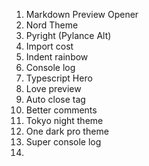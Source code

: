 1. Markdown Preview Opener
2. Nord Theme
3. Pyright (Pylance Alt)
4. Import cost
5. Indent rainbow
6. Console log
7. Typescript Hero
8. Love preview
9. Auto close tag
10. Better comments
11. Tokyo night theme
12. One dark pro theme 
13. Super console log
14. 